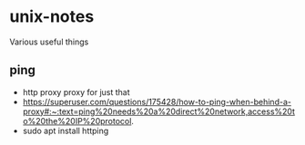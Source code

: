 # unix-notes
Various useful things

## ping
- http proxy proxy for just that
- https://superuser.com/questions/175428/how-to-ping-when-behind-a-proxy#:~:text=ping%20needs%20a%20direct%20network,access%20to%20the%20IP%20protocol.
- sudo apt install httping
